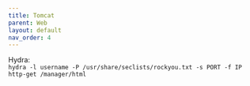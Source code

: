 ```yaml
---
title: Tomcat
parent: Web
layout: default
nav_order: 4
---
```


Hydra:\
`hydra -l username -P /usr/share/seclists/rockyou.txt -s PORT -f IP http-get /manager/html`